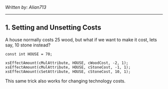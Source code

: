 *Written by: Alian713*

---

## 1. Setting and Unsetting Costs

A house normally costs 25 wood, but what if we want to make it cost, lets say, 10 stone instead?

```xs
const int HOUSE = 70;

xsEffectAmount(cMulAttribute, HOUSE, cWoodCost, -2, 1);
xsEffectAmount(cMulAttribute, HOUSE, cStoneCost, -1, 1);
xsEffectAmount(cSetAttribute, HOUSE, cStoneCost, 10, 1);
```

This same trick also works for changing technology costs.